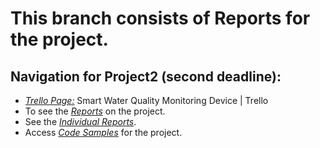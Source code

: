 # This branch consists of Reports for the project.
## Navigation for Project2 (second deadline):

- [*Trello Page:*](https://trello.com/b/AU3PxAXM/arduino-project-10) Smart Water Quality Monitoring Device | Trello
- To see the [*Reports*](https://github.com/Valeryschka/ArduinoWaterQualitySystem/tree/Reports) on the project.
- See the [*Individual Reports*](https://github.com/Valeryschka/ArduinoWaterQualitySystem/tree/IndividualReports).
- Access [*Code Samples*](https://github.com/Valeryschka/ArduinoWaterQualitySystem/tree/Arduino-Code) for the project.
  
